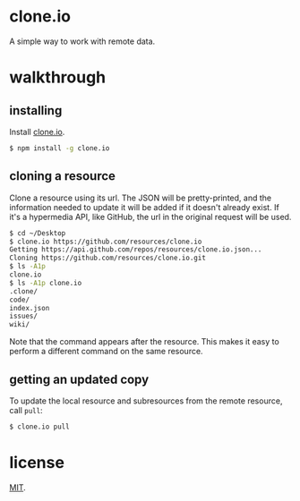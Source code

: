 # clone.io

A simple way to work with remote data.

# walkthrough

## installing

Install [clone.io](http://clone.io/).

``` bash
$ npm install -g clone.io
```

## cloning a resource

Clone a resource using its url. The JSON will be pretty-printed, and the information needed to update it will be added if it doesn't already exist. If it's a hypermedia API, like GitHub, the url in the original request will be used.

``` bash
$ cd ~/Desktop
$ clone.io https://github.com/resources/clone.io
Getting https://api.github.com/repos/resources/clone.io.json...
Cloning https://github.com/resources/clone.io.git
$ ls -A1p
clone.io
$ ls -A1p clone.io
.clone/
code/
index.json
issues/
wiki/
```

Note that the command appears after the resource. This makes it easy to perform a different command on the same resource.

## getting an updated copy

To update the local resource and subresources from the remote resource, call `pull`:

``` bash
$ clone.io pull
```

# license

[MIT](http://benatkin.mit-license.org/).

